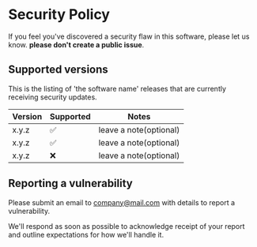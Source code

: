 # Security Policy

If you feel you've discovered a security flaw in this software, please let us know.
**please don't create a public issue**. 


## Supported versions

This is the listing of 'the software name' releases that are currently receiving security updates.

| Version  | Supported          | Notes                  |
| -------- | ------------------ | ---------------------- |
| x.y.z    | :white_check_mark: | leave a note(optional) |
| x.y.z    | :white_check_mark: | leave a note(optional) |
| x.y.z    | :x:                | leave a note(optional) |

## Reporting a vulnerability

Please submit an email to [company@mail.com](mailto:company@mail.com) with details to report a vulnerability.

We'll respond as soon as possible to acknowledge receipt of your report and outline expectations for how we'll handle it.

